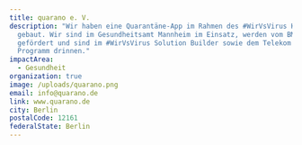 ```yaml
---
title: quarano e. V.
description: "Wir haben eine Quarantäne-App im Rahmen des #WirVsVirus Hackathons
  gebaut. Wir sind im Gesundheitsamt Mannheim im Einsatz, werden vom BMBF
  gefördert und sind im #WirVsVirus Solution Builder sowie dem Telekom TechBoost
  Programm drinnen."
impactArea:
  - Gesundheit
organization: true
image: /uploads/quarano.png
email: info@quarano.de
link: www.quarano.de
city: Berlin
postalCode: 12161
federalState: Berlin
---
```

